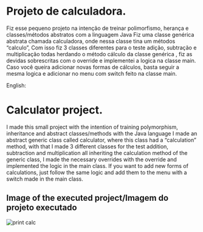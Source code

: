 # Projeto de calculadora.

Fiz esse pequeno projeto na intenção de treinar polimorfismo, herança e classes/métodos abstratos com a linguagem Java
Fiz uma classe genérica abstrata chamada calculadora, onde nessa classe tina um métodos “calculo”, Com isso fiz 3 classes diferentes para o teste adição, subtração e 
multiplicação todas herdando o método cálculo da classe genérica , fiz as devidas sobrescritas com o override e implementei a logica na classe main.
Caso você queira adicionar novas formas de cálculos, basta seguir a mesma logica e adicionar no menu com switch feito na classe main.

English:

# Calculator project.

I made this small project with the intention of training polymorphism, inheritance and abstract classes/methods with the Java language
I made an abstract generic class called calculator, where this class had a “calculation” method, with that I made 3 different classes for the test addition, subtraction and
multiplication all inheriting the calculation method of the generic class, I made the necessary overrides with the override and implemented the logic in the main class.
If you want to add new forms of calculations, just follow the same logic and add them to the menu with a switch made in the main class.


## Image of the executed project/Imagem do projeto executado
![print calc](https://user-images.githubusercontent.com/111204834/215585147-d320b4a4-a37c-49ee-83a7-b966bd6f3e6d.png)





